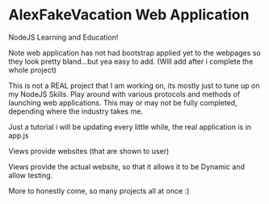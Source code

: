 # AlexFakeVacation Web Application 
NodeJS Learning and Education!


Note web application has not had bootstrap applied yet to the webpages so they look pretty bland...but yea easy to add. (Will add after i complete the whole project)


This is not a REAL project that I am working on, its mostly just to tune up on my NodeJS Skills.
Play around with various protocols and methods of launching web applications. This may or may not be fully completed, depending where the industry takes me. 


Just a tutorial i will be updating every little while, the real application is in app.js 

Views provide websites (that are shown to user)


Views provide the actual website, so that it allows it to be Dynamic and allow testing. 

More to honestly come, so many projects all at once :)
